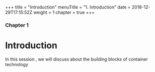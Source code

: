 +++
title = "Introduction"
menuTitle = "1. Introduction"
date = 2018-12-29T17:15:52Z
weight = 1
chapter = true
+++
### Chapter 1

# Introduction

In this session , we will discuss about the building blocks of container technology
